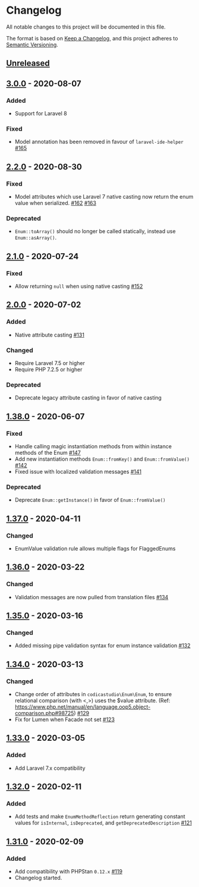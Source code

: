 # Changelog

All notable changes to this project will be documented in this file.

The format is based on [Keep a Changelog](https://keepachangelog.com/en/1.0.0/),
and this project adheres to [Semantic Versioning](https://semver.org/spec/v2.0.0.html).

## [Unreleased](https://github.com/codicastudio/enum/compare/v3.0.0...master)

## [3.0.0](https://github.com/codicastudio/enum/compare/v2.2.0...v3.0.0) - 2020-08-07

### Added

- Support for Laravel 8

### Fixed

- Model annotation has been removed in favour of `laravel-ide-helper` [#165](https://github.com/codicastudio/enum/pull/165)

## [2.2.0](https://github.com/codicastudio/enum/compare/v2.1.0...v2.2.0) - 2020-08-30

### Fixed

- Model attributes which use Laravel 7 native casting now return the enum value when serialized. [#162](https://github.com/codicastudio/enum/issues/162) [#163](https://github.com/codicastudio/enum/issues/163)

### Deprecated

- `Enum::toArray()` should no longer be called statically, instead use `Enum::asArray()`.

## [2.1.0](https://github.com/codicastudio/enum/compare/v2.0.0...v2.1.0) - 2020-07-24

### Fixed

- Allow returning `null` when using native casting [#152](https://github.com/codicastudio/enum/pull/152)

## [2.0.0](https://github.com/codicastudio/enum/compare/v1.38.0...v2.0.0) - 2020-07-02

### Added

- Native attribute casting [#131](https://github.com/codicastudio/enum/pull/131)

### Changed

- Require Laravel 7.5 or higher
- Require PHP 7.2.5 or higher

### Deprecated

- Deprecate legacy attribute casting in favor of native casting

## [1.38.0](https://github.com/codicastudio/enum/compare/v1.37.0...v1.38.0) - 2020-06-07

### Fixed

- Handle calling magic instantiation methods from within instance methods of the Enum [#147](https://github.com/codicastudio/enum/pull/147)
- Add new instantiation methods `Enum::fromKey()` and `Enum::fromValue()` [#142](https://github.com/codicastudio/enum/pull/142)
- Fixed issue with localized validation messages [#141](https://github.com/codicastudio/enum/pull/141)

### Deprecated

- Deprecate `Enum::getInstance()` in favor of `Enum::fromValue()`

## [1.37.0](https://github.com/codicastudio/enum/compare/v1.36.0...v1.37.0) - 2020-04-11

### Changed

- EnumValue validation rule allows multiple flags for FlaggedEnums

## [1.36.0](https://github.com/codicastudio/enum/compare/v1.35...v1.36.0) - 2020-03-22

### Changed

- Validation messages are now pulled from translation files [#134](https://github.com/codicastudio/enum/pull/134)

## [1.35.0](https://github.com/codicastudio/enum/compare/v1.34...v1.35) - 2020-03-16

### Changed

- Added missing pipe validation syntax for enum instance validation [#132](https://github.com/codicastudio/enum/pull/132)

## [1.34.0](https://github.com/codicastudio/enum/compare/v1.33...v1.34) - 2020-03-13

### Changed

- Change order of attributes in `codicastudio\Enum\Enum`, to ensure relational comparison (with <,>) uses the $value attribute. (Ref: https://www.php.net/manual/en/language.oop5.object-comparison.php#98725) [#129](https://github.com/codicastudio/enum/pull/129)
- Fix for Lumen when Facade not set [#123](https://github.com/codicastudio/enum/pull/123)

## [1.33.0](https://github.com/codicastudio/enum/compare/v1.32...v1.33) - 2020-03-05

### Added

- Add Laravel 7.x compatibility

## [1.32.0](https://github.com/codicastudio/enum/compare/v1.31...v1.32) - 2020-02-11

### Added

- Add tests and make `EnumMethodReflection` return generating constant values for `isInternal`, `isDeprecated`, and
    `getDeprecatedDescription` [#121](https://github.com/codicastudio/enum/pull/121)

## [1.31.0](https://github.com/codicastudio/enum/compare/v1.30...v1.31) - 2020-02-09

### Added

- Add compatibility with PHPStan `0.12.x` [#119](https://github.com/codicastudio/enum/pull/119)
- Changelog started.
